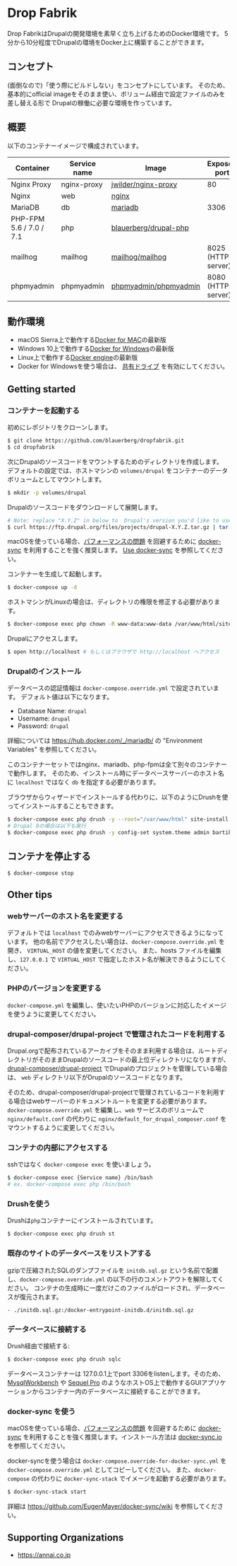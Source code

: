 # Drop Fabrik

Drop FabrikはDrupalの開発環境を素早く立ち上げるためのDocker環境です。
5分から10分程度でDrupalの環境をDocker上に構築することができます。

## コンセプト

(面倒なので)「使う際にビルドしない」をコンセプトにしています。
そのため、基本的にofficial imageをそのまま使い、ボリューム経由で設定ファイルのみを差し替える形で
Drupalの稼働に必要な環境を作っています。

## 概要

以下のコンテナーイメージで構成されています。

| Container | Service name | Image | Exposed port |
| --------- | ------------ | ----- | ------------ |
| Nginx Proxy | nginx-proxy | <a href="https://hub.docker.com/r/jwilder/nginx-proxy/" target="_blank">jwilder/nginx-proxy</a> | 80 |
| Nginx | web | <a href="https://hub.docker.com/_/nginx/" target="_blank">nginx</a> | |
| MariaDB | db | <a href="https://hub.docker.com/_/mariadb/" target="_blank">mariadb</a> | 3306 |
| PHP-FPM 5.6 / 7.0 / 7.1 | php | <a href="https://hub.docker.com/r/blauerberg/drupal-php/" target="_blank">blauerberg/drupal-php</a> | |
| mailhog | mailhog | <a href="https://hub.docker.com/r/mailhog/mailhog/" target="_blank">mailhog/mailhog</a> | 8025 (HTTP server) |
| phpmyadmin | phpmyadmin | <a href="https://hub.docker.com/r/phpmyadmin/phpmyadmin/" target="_blank">phpmyadmin/phpmyadmin</a> | 8080 (HTTP server) |

## 動作環境

- macOS Sierra上で動作する[Docker for MAC](https://docs.docker.com/docker-for-mac/)の最新版
- Windows 10上で動作する[Docker for Windows](https://docs.docker.com/docker-for-windows/)の最新版
- Linux上で動作する[Docker engine](https://docs.docker.com/engine/installation/linux/ubuntulinux/)の最新版
- Docker for Windowsを使う場合は、 [共有ドライブ](https://blogs.msdn.microsoft.com/stevelasker/2016/06/14/configuring-docker-for-windows-volumes/) を有効にしてください。


## Getting started

### コンテナーを起動する

初めにレポジトリをクローンします。
```bash
$ git clone https://github.com/blauerberg/dropfabrik.git
$ cd dropfabrik
```

次にDrupalのソースコードをマウントするためのディレクトリを作成します。
デフォルトの設定では、ホストマシンの `volumes/drupal` をコンテナーのデータボリュームとしてマウントします。

```bash
$ mkdir -p volumes/drupal
```

Drupalのソースコードをダウンロードして展開します。
```bash
# Note: replace "X.Y.Z" in below to  Drupal's version you'd like to use.
$ curl https://ftp.drupal.org/files/projects/drupal-X.Y.Z.tar.gz | tar zx --strip=1 -C volumes/drupal
```

macOSを使っている場合、[パフォーマンスの問題](https://github.com/docker/for-mac/issues/77) を回避するために [docker-sync](https://github.com/EugenMayer/docker-sync/) を利用することを強く推奨します。
[Use docker-sync](#docker-sync-を使う) を参照してください。

コンテナーを生成して起動します。
```bash
$ docker-compose up -d
```

ホストマシンがLinuxの場合は、ディレクトリの権限を修正する必要があります。
```bash
$ docker-compose exec php chown -R www-data:www-data /var/www/html/sites/default
```

Drupalにアクセスします。
```bash
$ open http://localhost # もしくはブラウザで http://localhost へアクセス
```

### Drupalのインストール

データベースの認証情報は `docker-compose.override.yml` で設定されています。
デフォルト値は以下になります。

- Database Name: `drupal`
- Username: `drupal`
- Password: `drupal`

詳細については https://hub.docker.com/_/mariadb/ の "Environment Variables" を参照してください。

このコンテナーセットではnginx、mariadb、php-fpmは全て別々のコンテナーで動作します。
そのため、インストール時にデータベースサーバーのホスト名に `localhost` ではなく `db` を指定する必要があります。

ブラウザからウィザードでインストールする代わりに、以下のようにDrushを使ってインストールすることもできます。

```bash
$ docker-compose exec php drush -y --root="/var/www/html" site-install standard --site-name="Drupal on Docker" --account-name="drupal" --account-pass="drupal" --db-url="mysql://drupal:drupal@db/drupal" --locale=ja
# Drupal 8の場合は以下も実行
$ docker-compose exec php drush -y config-set system.theme admin bartik
```

## コンテナを停止する

```
$ docker-compose stop
```

## Other tips

### webサーバーのホスト名を変更する

デフォルトでは `localhost` でのみwebサーバーにアクセスできるようになっています。
他の名前でアクセスしたい場合は、`docker-compose.override.yml` を開き、 `VIRTUAL_HOST` の値を変更してください。
また、hosts ファイルを編集し、`127.0.0.1` で `VIRTUAL_HOST` で指定したホスト名が解決できるようにしてください。

### PHPのバージョンを変更する

`docker-compose.yml` を編集し、使いたいPHPのバージョンに対応したイメージを使うように変更してください。

### drupal-composer/drupal-project で管理されたコードを利用する

Drupal.orgで配布されているアーカイブをそのまま利用する場合は、ルートディレクトリがそのままDrupalのソースコードの最上位ディレクトリになりますが、
[drupal-composer/drupal-project](https://github.com/drupal-composer/drupal-project) でDrupalのプロジェクトを管理している場合は、 `web` ディレクトリ以下がDrupalのソースコードとなります。

そのため、drupal-composer/drupal-projectで管理されているコードを利用する場合はwebサーバーのドキュメントルートを変更する必要があります。
`docker-compose.override.yml` を編集し、`web` サービスのボリュームで `nginx/default.conf` の代わりに `nginx/default_for_drupal_composer.conf` をマウントするように変更してください。


### コンテナの内部にアクセスする

sshではなく `docker-compose exec` を使いましょう。

```bash
$ docker-compose exec {Service name} /bin/bash
# ex. docker-compose exec php /bin/bash
```

### Drushを使う

Drushは`php`コンテナーにインストールされています。

```bash
$ docker-compose exec php drush st
```

### 既存のサイトのデータベースをリストアする

gzipで圧縮されたSQLのダンプファイルを `initdb.sql.gz` という名前で配置し、`docker-compose.override.yml` の以下の行のコメントアウトを解除してください。
コンテナの生成時に一度だけこのファイルがロードされ、データベースが復元されます。

```
- ./initdb.sql.gz:/docker-entrypoint-initdb.d/initdb.sql.gz
```

### データベースに接続する

Drush経由で接続する:
```bash
$ docker-compose exec php drush sqlc
```

データベースコンテナーは 127.0.0.1上でport 3306をlistenします。そのため、[MysqlWorkbench](https://www.mysql.com/products/workbench/) や [Sequel Pro](https://www.sequelpro.com/) のようなホストOS上で動作するGUIアプリケーションからコンテナー内のデータベースに接続することができます。

### docker-sync を使う

macOSを使っている場合、[パフォーマンスの問題](https://github.com/docker/for-mac/issues/77) を回避するために [docker-sync](https://github.com/EugenMayer/docker-sync/) を利用することを強く推奨します。インストール方法は [docker-sync.io](http://docker-sync.io/) を参照してください。

docker-syncを使う場合は `docker-compose.override-for-docker-sync.yml` を `docker-compose.override.yml` としてコピーしてください。
また、`docker-compose` の代わりに `docker-sync-stack` でイメージを起動する必要があります。

```bash
$ docker-sync-stack start
```

詳細は https://github.com/EugenMayer/docker-sync/wiki を参照してください。

## Supporting Organizations
- https://annai.co.jp
